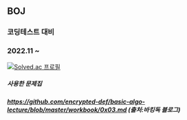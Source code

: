 ## BOJ
### 코딩테스트 대비
### 2022.11 ~
[![Solved.ac
프로필](http://mazassumnida.wtf/api/generate_badge?boj=americanoisice)](https://solved.ac/americanoisice)


##### 사용한 문제집
##### https://github.com/encrypted-def/basic-algo-lecture/blob/master/workbook/0x03.md (출처:바킹독 블로그)

